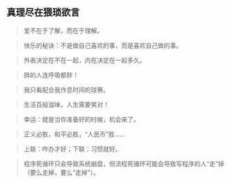 ## 真理尽在猥琐欲言

> 爱不在于了解，而在于理解。

> 快乐的秘诀：不是做自己喜欢的事，而是喜欢自己做的事。

> 外表决定在不在一起，内在决定在一起多久。

> 胖的人连呼吸都胖！

> 我只看配合我作息时间的球赛。

> 生活百般滋味，人生需要笑对！

> 幸运：就是当你准备好的时候，机会来了。

> 正义必胜，和平必胜，“人民币”胜……

> 上联：咋办才好；下联：习惯就好。

> 程序死循环只会导致系统崩盘，但流程死循环可能会导致写程序的人“走”掉（要么走掉，要么“走掉”）。
